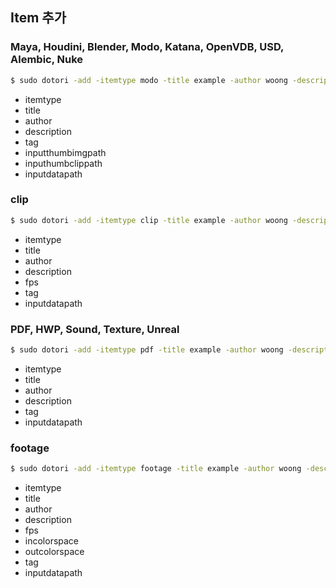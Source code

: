 ## Item 추가
### Maya, Houdini, Blender, Modo, Katana, OpenVDB, USD, Alembic, Nuke
```bash
$ sudo dotori -add -itemtype modo -title example -author woong -description "description1 about some details" -tag "나무 낙엽 item1" -inputthumbimgpath /Users/seoyoungbae/git/fork/dotori/examples/maya/thumbnail.jpg -inputthumbclippath /Users/seoyoungbae/git/fork/dotori/examples/maya/thumbnail.mov -inputdatapath /Users/seoyoungbae/git/fork/dotori/examples/modo/data.lxo
```
- itemtype
- title
- author
- description
- tag
- inputthumbimgpath
- inputhumbclippath
- inputdatapath
### clip
```bash
$ sudo dotori -add -itemtype clip -title example -author woong -description "description1 about some details" -tag "나무 낙엽 item1" -fps 24 -inputdatapath /Users/seoyoungbae/git/fork/dotori/examples/maya/thumbnail.mov
```
- itemtype
- title
- author
- description
- fps
- tag
- inputdatapath

### PDF, HWP, Sound, Texture, Unreal
```bash
$ sudo dotori -add -itemtype pdf -title example -author woong -description "description1 about some details" -tag "나무 낙엽 item1" -inputdatapath /Users/seoyoungbae/git/fork/dotori/examples/pdf/지식재산권의기초.pdf
```
- itemtype
- title
- author
- description
- tag
- inputdatapath

### footage
```bash
$ sudo dotori -add -itemtype footage -title example -author woong -description "description1 about some details" -tag "나무 낙엽 item1" -fps 24 -incolorspace "ACES - ACES2065-1" -outcolorspace "Output - Rec.709" -inputdatapath "/Users/seoyoungbae/git/lazypic/tdcourse_examples/footage/exr_linear/A005C021_150831_R0D0.156404.exr /Users/seoyoungbae/git/lazypic/tdcourse_examples/footage/exr_linear/A005C021_150831_R0D0.156405.exr /Users/seoyoungbae/git/lazypic/tdcourse_examples/footage/exr_linear/A005C021_150831_R0D0.156406.exr"
```
- itemtype
- title
- author
- description
- fps
- incolorspace
- outcolorspace
- tag
- inputdatapath
